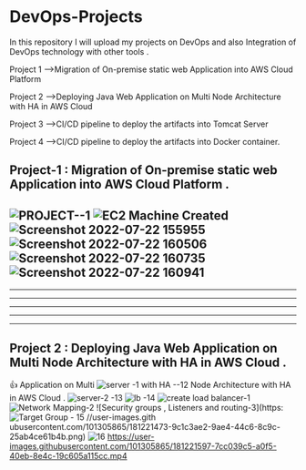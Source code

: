 
# DevOps-Projects  
In this repository I will upload my projects on DevOps and also Integration of DevOps technology with other tools .
 
Project 1 -->Migration of On-premise static web Application into AWS
Cloud Platform 

Project 2 -->Deploying Java Web Application on Multi Node Architecture
with HA in AWS Cloud   

Project 3 -->CI/CD pipeline to deploy the artifacts into Tomcat Server 

Project 4 -->CI/CD pipeline to deploy the artifacts into Docker container.



## Project-1 : Migration of On-premise  static web Application into AWS Cloud Platform . 
![PROJECT--1](https://user-images.githubusercontent.com/101305865/181105244-49a3be62-6d20-4747-9773-f042269a25a2.png)
![EC2  Machine Created](https://user-images.githubusercontent.com/101305865/181105263-4b1e958d-1aee-439c-a0f3-b5a3ee873a01.png)
![Screenshot 2022-07-22 155955](https://user-images.githubusercontent.com/101305865/181105305-376bb199-3293-4728-a4f9-c984e7f7cf99.png)
![Screenshot 2022-07-22 160506](https://user-images.githubusercontent.com/101305865/181105397-5e952c52-90c2-4130-956d-c9fbe44f5e1c.png)
![Screenshot 2022-07-22 160735](https://user-images.githubusercontent.com/101305865/181105416-324cbe02-343e-4650-bf24-1d2c340e0d57.png)
![Screenshot 2022-07-22 160941](https://user-images.githubusercontent.com/101305865/181105440-60435a8d-fb32-46a8-965d-259924bdd26e.png)
 ------------------------------------------------------------------------------------------------------------------------------------
 ------------------------------------------------------------------------------------------------------------------------------------
 ------------------------------------------------------------------------------------------------------------------------------------
 ------------------------------------------------------------------------------------------------------------------------------------
------------------------------------------------------------------------------------------------------------------------------------
  -----------------------------------------------------------------------------------------------------------------------------------  
   
  ## Project 2 : Deploying Java Web Application on Multi Node Architecture with HA in AWS Cloud .
👍
 Application on Multi ![server -1 with HA --12](https://user-images.githubusercontent.com/101305865/181221083-c26be154-d3c5-4cc3-b28d-c4512468a4da.png)
 Node Architecture with HA in AWS Cloud . 
 ![server-2 -13](https://user-images.githubusercontent.com/101305865/181221125-bb2b876e-936d-48a5-a81d-30b1af4b9c24.png)
![lb -14](https://user-images.githubusercontent.com/101305865/181221213-c069ce60-6c84-45c6-bad7-a8adfe975d67.png)
![create load balancer-1](https://user-images.githubusercontent.com/101305865/181221316-669b14e8-2f49-485d-93f3-a232b058da0a.png)
![Network Mapping-2](https://user-images.githubusercontent.com/101305865/181221418-b67601e7-ae15-4c79-98ae-643818491e97.png)
![Security groups , Listeners and routing-3](https:![Target Group - 15](https://user-images.githubusercontent.com/101305865/181221498-0fb5d548-a384-4026-9b7a-30a2dcf095b2.png)
//user-images.gith
ubusercontent.com/101305865/181221473-9c1c3ae2-9ae4-44c6-8c9c-25ab4ce61b4b.png)
![16](https://user-images.githubusercontent.com/101305865/181221574-c3ddf442-b721-4994-a83b-632088d0937d.png)
https://user-images.githubusercontent.com/101305865/181221597-7cc039c5-a0f5-40eb-8e4c-19c605a115cc.mp4
